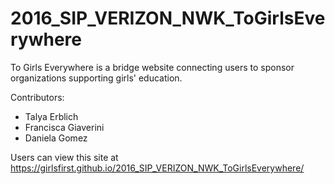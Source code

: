 # 2016_SIP_VERIZON_NWK_ToGirlsEverywhere
To Girls Everywhere is a bridge website connecting users to sponsor organizations supporting girls' education.

Contributors: 
* Talya Erblich
* Francisca Giaverini
* Daniela Gomez


Users can view this site at https://girlsfirst.github.io/2016_SIP_VERIZON_NWK_ToGirlsEverywhere/
